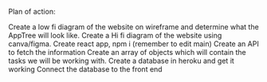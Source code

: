 Plan of action:

 Create a low fi diagram of the website on wireframe and determine what the AppTree will look like.
 Create a Hi fi diagram of the website using canva/figma.
 Create react app, npm i (remember to edit main)
 Create an API to fetch the information 
 Create an array of objects which will contain the tasks we will be working with.
 Create a database in heroku and get it working
 Connect the database to the front end
